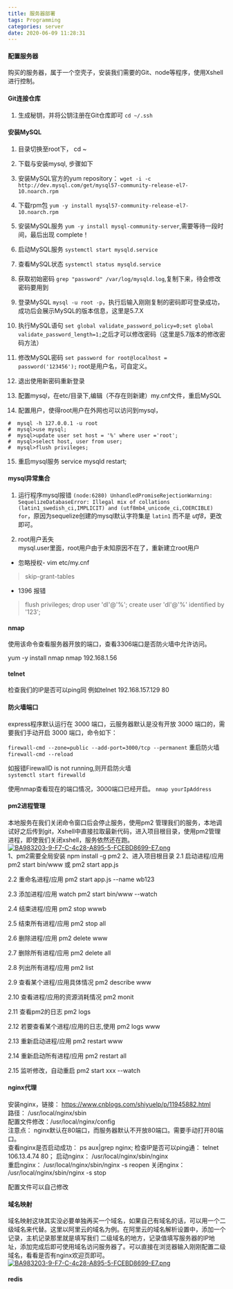 ```yaml
---
title: 服务器部署
tags: Programming
categories: server
date: 2020-06-09 11:28:31
---
```


#### 配置服务器  
购买的服务器，属于一个空壳子，安装我们需要的Git、node等程序，使用Xshell进行控制。  

#### Git连接仓库  
1. 生成秘钥，并将公钥注册在Git仓库即可 `cd ~/.ssh`

#### 安装MySQL  
1. 目录切换至root下， cd ~  

2. 下载与安装mysql, 步骤如下    

1. 安装MySQL官方的yum repository： `wget -i -c http://dev.mysql.com/get/mysql57-community-release-el7-10.noarch.rpm`  

2. 下载rpm包 `yum -y install mysql57-community-release-el7-10.noarch.rpm`  

3. 安装MySQL服务 `yum -y install mysql-community-server`,需要等待一段时间，最后出现 complete！  

4. 启动MySQL服务 `systemctl start mysqld.service`  

5. 查看MySQL状态 `systemctl status mysqld.service`  

6. 获取初始密码 `grep "password" /var/log/mysqld.log`,复制下来，待会修改密码要用到  

7. 登录MySQL `mysql -u root -p`，执行后输入刚刚复制的密码即可登录成功，成功后会展示MySQL的版本信息，这里是5.7.X  

8. 执行MySQL语句 `set global validate_password_policy=0;set global validate_password_length=1;`之后才可以修改密码（这里是5.7版本的修改密码方法）  

9. 修改MySQL密码 `set password for root@localhost = password('123456');` root是用户名，可自定义。  

10. 退出使用新密码重新登录  

11. 配置mysql，在etc/目录下,编辑（不存在则新建）my.cnf文件，重启MySQL  

12. 配置用户，使得root用户在外网也可以访问到mysql，

```
#  mysql -h 127.0.0.1 -u root
#  mysql>use mysql;
#  mysql>update user set host = '%' where user ='root';
#  mysql>select host, user from user;
#  mysql>flush privileges;  

```  

15. 重启mysql服务  service mysqld restart;  

#### mysql异常集合  

1. 运行程序mysql报错 `(node:6280) UnhandledPromiseRejectionWarning: SequelizeDatabaseError: Illegal mix of collations (latin1_swedish_ci,IMPLICIT) and (utf8mb4_unicode_ci,COERCIBLE) for`，原因为sequelize创建的mysql默认字符集是 `latin1` 而不是 *utf8*，更改即可。  

2. root用户丢失  
mysql.user里面，root用户由于未知原因不在了，重新建立root用户  
* 忽略授权- vim etc/my.cnf    
> skip-grant-tables  

* 1396 报错  
> flush privileges;
> drop user 'dl'@'%';
> create user 'dl'@'%' identified by '123';   


#### nmap    
使用该命令查看服务器开放的端口，查看3306端口是否防火墙中允许访问。  

yum -y install nmap
nmap 192.168.1.56

#### telnet  
检查我们的IP是否可以ping同 例如telnet 192.168.157.129 80

#### 防火墙端口  
express程序默认运行在 3000 端口，云服务器默认是没有开放 3000 端口的，需要我们手动开启 3000 端口，命令如下：   

`firewall-cmd --zone=public --add-port=3000/tcp --permanent`
重启防火墙  
`firewall-cmd --reload`  

如报错FirewallD is not running,则开启防火墙  
`systemctl start firewalld`

使用nmap查看现在的端口情况，3000端口已经开启。 
`nmap yourIpAddress`

#### pm2进程管理  
本地服务在我们关闭命令窗口后会停止服务，使用pm2 管理我们的服务，本地调试好之后传到git，Xshell中直接拉取最新代码，进入项目根目录，使用pm2管理进程，即使我们关闭xshell，服务依然还在跑。  
[![BA983203-9-F7-C-4c28-A895-5-FCEBD8699-E7.png](https://i.postimg.cc/W1czCSL1/BA983203-9-F7-C-4c28-A895-5-FCEBD8699-E7.png)](https://postimg.cc/7fXqT3ZF)  
1、pm2需要全局安装
npm install -g pm2
2、进入项目根目录
2.1 启动进程/应用 pm2 start bin/www 或 pm2 start app.js

2.2 重命名进程/应用 pm2 start app.js --name wb123

2.3 添加进程/应用 watch pm2 start bin/www --watch

2.4 结束进程/应用 pm2 stop wwwb

2.5 结束所有进程/应用 pm2 stop all

2.6 删除进程/应用 pm2 delete www

2.7 删除所有进程/应用 pm2 delete all

2.8 列出所有进程/应用 pm2 list

2.9 查看某个进程/应用具体情况 pm2 describe www

2.10 查看进程/应用的资源消耗情况 pm2 monit

2.11 查看pm2的日志 pm2 logs

2.12 若要查看某个进程/应用的日志,使用 pm2 logs www

2.13 重新启动进程/应用 pm2 restart www

2.14 重新启动所有进程/应用 pm2 restart all

2.15 监听修改，自动重启 pm2 start xxx --watch

#### nginx代理  

安装nginx，链接： https://www.cnblogs.com/shiyuelp/p/11945882.html  
路径： /usr/local/nginx/sbin  
配置文件修改：/usr/local/nginx/config  
注意点： nginx默认在80端口，而服务器默认不开放80端口。需要手动打开80端口。  
查看nginx是否启动成功：  ps aux|grep nginx;
检查IP是否可以ping通： telnet 106.13.4.74 80；
启动nginx： /usr/local/nginx/sbin/nginx  
重启nginx： /usr/local/nginx/sbin/nginx -s reopen
关闭nginx： /usr/local/nginx/sbin/nginx -s stop  

配置文件可以自己修改  

#### 域名映射  

域名映射这块其实没必要单独再买一个域名，如果自己有域名的话，可以用一个二级域名来代替。这里以阿里云的域名为例。在阿里云的域名解析设置中，添加一个记录，主机记录那里就是填写我们
二级域名的地方，记录值填写服务器的IP地址，添加完成后即可使用域名访问服务器了。可以直接在浏览器输入刚刚配置二级域名，看看是否有nginx欢迎页即可。  
[![BA983203-9-F7-C-4c28-A895-5-FCEBD8699-E7.png](https://i.postimg.cc/1XrsSZ9P/BA983203-9-F7-C-4c28-A895-5-FCEBD8699-E7.png)](https://postimg.cc/QKCRgw9n)

#### redis  
